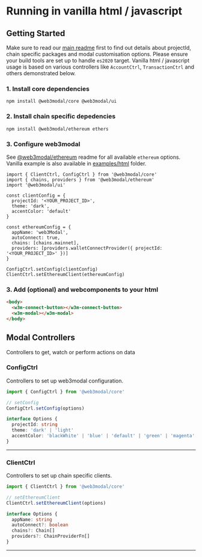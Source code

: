 # Running in vanilla html / javascript

## Getting Started

Make sure to read our [main readme](./../readme.md) first to find out details about projectId, chain specific packages and modal customisation options. Please ensure your build tools are set up to handle `es2020` target.
Vanilla html / javascript usage is based on various controllers like `AccountCtrl`, `TransactionCtrl` and others demonstrated below.

### 1. Install core dependencies

```
npm install @web3modal/core @web3modal/ui
```

### 2. Install chain specific depedencies

```
npm install @web3modal/ethereum ethers
```

### 3. Configure web3modal

See [@web3modal/ethereum](../../chains/ethereum/readme.md) readme for all available `ethereum` options. Vanilla example is also available in [examples/html](../examples/html) folder.

```tsx
import { ClientCtrl, ConfigCtrl } from '@web3modal/core'
import { chains, providers } from '@web3modal/ethereum'
import '@web3modal/ui'

const clientConfig = {
  projectId: '<YOUR_PROJECT_ID>',
  theme: 'dark',
  accentColor: 'default'
}

const ethereumConfig = {
  appName: 'web3Modal',
  autoConnect: true,
  chains: [chains.mainnet],
  providers: [providers.walletConnectProvider({ projectId: '<YOUR_PROJECT_ID>' })]
}

ConfigCtrl.setConfig(clientConfig)
ClientCtrl.setEthereumClient(ethereumConfig)
```

### 3. Add <w3m-connect-button> (optional) and <w3m-modal> webcomponents to your html

```html
<body>
  <w3m-connect-button></w3m-connect-button>
  <w3m-modal></w3m-modal>
</body>
```

## Modal Controllers

Controllers to get, watch or perform actions on data

### ConfigCtrl

Controllers to set up web3modal configuration.

```ts
import { ConfigCtrl } from '@web3modal/core'

// setConfig
ConfigCtrl.setConfig(options)

interface Options {
  projectId: string
  theme: 'dark' | 'light'
  accentColor: 'blackWhite' | 'blue' | 'default' | 'green' | 'magenta' | 'orange' | 'teal'
}
```

---

### ClientCtrl

Controllers to set up chain specific clients.

```ts
import { ClientCtrl } from '@web3modal/core'

// setEthereumClient
ClientCtrl.setEthereumClient(options)

interface Options {
  appName: string
  autoConnect?: boolean
  chains?: Chain[]
  providers?: ChainProviderFn[]
}
```

---
